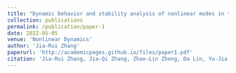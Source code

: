 ```yaml
---
title: "Dynamic behavior and stability analysis of nonlinear modes in the fourth-order generalized Ginzburg-Landau model with near PT-symmetric potentials"
collection: publications
permalink: /publication/paper-1
date: 2022-05-05
venue: 'Nonlinear Dynamics'
author: 'Jia-Rui Zhang'
paperurl: 'http://academicpages.github.io/files/paper1.pdf'
citation: 'Jia-Rui Zhang, Jia-Qi Zhang, Zhao-Lin Zheng, Da Lin, Yu-Jia Shen: Dynamic behavior and stability analysis of nonlinear modes in the fourth-order generalized Ginzburg-Landau model with near PT-symmetric potentials. <i>Nonlinear Dynamics</i> 109 1005-1017 (2022)'
---
```

